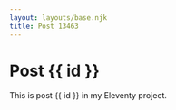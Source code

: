 ```yaml
---
layout: layouts/base.njk
title: Post 13463
---
```


# Post {{ id }}

This is post {{ id }} in my Eleventy project.
